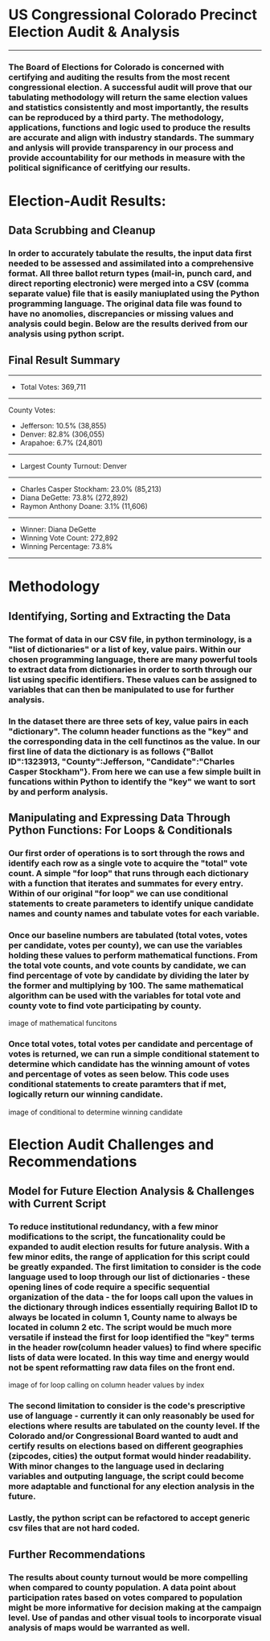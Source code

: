 # US Congressional Colorado Precinct Election Audit & Analysis
--------------------------------------------------------------
### The Board of Elections for Colorado is concerned with certifying and auditing the results from the most recent congressional election. A successful audit will prove that our tabulating methodology will return the same election values and statistics consistently and most importantly, the results can be reproduced by a third party. The methodology, applications, functions and logic used to produce the results are accurate and align with industry standards. The summary and anlysis will provide transparency in our process and provide accountability for our methods in measure with the political significance of ceritfying our results.

# Election-Audit Results: 
## Data Scrubbing and Cleanup
### In order to accurately tabulate the results, the input data first needed to be assessed and assimilated into a comprehensive format. All three ballot return types (mail-in, punch card, and direct reporting electronic) were merged into a CSV (comma separate value) file that is easily maniuplated using the Python programming language. The original data file was found to have no anomolies, discrepancies or missing values and analysis could begin. Below are the results derived from our analysis using python script.

## Final Result Summary

-------------------------
- Total Votes: 369,711
-------------------------

County Votes:
- Jefferson: 10.5% (38,855)
- Denver: 82.8% (306,055)
- Arapahoe: 6.7% (24,801)
-------------------------
- Largest County Turnout: Denver
-------------------------
- Charles Casper Stockham: 23.0% (85,213)
- Diana DeGette: 73.8% (272,892)
- Raymon Anthony Doane: 3.1% (11,606)
-------------------------
- Winner: Diana DeGette
- Winning Vote Count: 272,892
- Winning Percentage: 73.8%
-------------------------

# Methodology
## Identifying, Sorting and Extracting the Data
### The format of data in our CSV file, in python terminology, is a "list of dictionaries" or a list of key, value pairs. Within our chosen programming language, there are many powerful tools to extract data from dictionaries in order to sorth through our list using specific identifiers. These values can be assigned to variables that can then be manipulated to use for further analysis.
### In the dataset there are three sets of key, value pairs in each "dictionary". The column header functions as the "key" and the corresponding data in the cell functinos as the value. In our first line of data the dictionary is as follows {"Ballot ID":1323913, "County":Jefferson, "Candidate":"Charles Casper Stockham"}. From here we can use a few simple built in funcations within Python to identify the "key" we want to sort by and perform analysis.

## Manipulating and Expressing Data Through Python Functions: For Loops & Conditionals
### Our first order of operations is to sort through the rows and identify each row as a single vote to acquire the "total" vote count. A simple "for loop" that runs through each dictionary with a function that iterates and summates for every entry. Within of our original "for loop" we can use conditional statements to create parameters to identify unique candidate names and county names and tabulate votes for each variable.

### Once our baseline numbers are tabulated (total votes, votes per candidate, votes per county), we can use the variables holding these values to perform mathematical functions. From the total vote counts, and vote counts by candidate, we can find percentage of vote by candidate by dividing the later by the former and multiplying by 100. The same mathematical algorithm can be used with the variables for total vote and county vote to find vote participating by county.

image of mathematical funcitons

### Once total votes, total votes per candidate and percentage of votes is returned, we can run a simple conditional statement to determine which candidate has the winning amount of votes and percentage of votes as seen below. This code uses conditional statements to create paramters that if met, logically return our winning candidate. 

image of conditional to determine winning candidate

# Election Audit Challenges and Recommendations
## Model for Future Election Analysis & Challenges with Current Script
### To reduce institutional redundancy, with a few minor modifications to the script, the funcationality could be expanded to audit election results for future analysis. With a few minor edits, the range of application for this script could be greatly expanded. The first limitation to consider is the code language used to loop through our list of dictionaries - these opening lines of code require a specific sequential organization of the data - the for loops call upon the values in the dictionary through indices essentially requiring Ballot ID to always be located in column 1, County name to always be located in column 2 etc. The script would be much more versatile if instead the first for loop identified the "key" terms in the header row(column header values) to find where specific lists of data were located. In this way time and energy would not be spent reformatting raw data files on the front end.

image of for loop calling on column header values by index

### The second limitation to consider is the code's prescriptive use of language -  currently it can only reasonably be used for elections where results are tabulated on the county level. If the Colorado and/or Congressional Board wanted to audt and certify results on elections based on different geographies (zipcodes, cities) the output format would hinder readability. With minor changes to the language used in declaring variables and outputing language, the script could become more adaptable and functional for any election analysis in the future.

### Lastly, the python script can be refactored to accept generic csv files that are not hard coded.

## Further Recommendations
### The results about county turnout would be more compelling when compared to county population. A data point about participation rates based on votes compared to population might be more informative for decision making at the campaign level. Use of pandas and other visual tools to incorporate visual analysis of maps would be warranted as well. 

